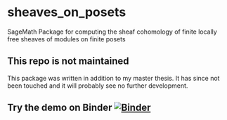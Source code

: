 # sheaves_on_posets
SageMath Package for computing the sheaf cohomology of finite locally free sheaves of modules on finite posets

## This repo is not maintained
This package was written in addition to my master thesis. It has since not been touched and it will probably see no further development.

## Try the demo on Binder [![Binder](https://mybinder.org/badge_logo.svg)](https://mybinder.org/v2/gh/KoenBaak/sheaves_on_posets/master?filepath=demo.ipynb)



